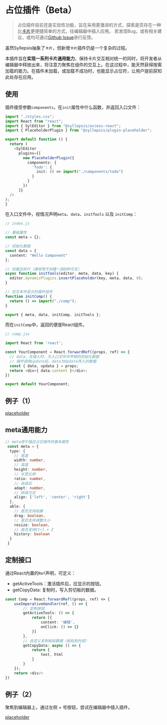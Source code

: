# 占位插件（Beta）

> 占位插件目前还是实验性功能，旨在采用更激进的方式，探索是否存在一种比[卡片](/zh-cn/chapters/card-plugin)更便捷简单的方式，往编辑器中插入应用。
> 若发现Bug，或有相关建议，或均可通过[Github Issue](https://github.com/bytedance/syllepsis/issues)进行反馈。

虽然Syllepsis抽象了`卡片`，但新增`卡片`插件仍是一个复杂的过程。

本插件旨在**实现一系列卡片通用能力**，保持卡片交互相对统一的同时，将开发者从编辑器中释放出来，将注意力聚焦在组件的交互上。在这过程中，能天然获得按需加载的能力。在插件未加载，或加载不成功时，也能显示占位符，让用户提前获知此处存在应用。


## 使用

插件接受参数`components`，在`init`属性中什么函数，并返回入口文件：

```typescript
import "./styles.css";
import React from "react";
import { SylEditor } from "@syllepsis/access-react";
import { PlaceholderPlugin } from "@syllepsis/plugin-placeholder";

export default function () {
  return (
    <SylEditor 
      plugins={[
        new PlaceholderPlugin({
          components: {
            'Todo': {
              init: () => import("./components/todo")
            }
          }
        })
      ]}
  />
);
}

```

在入口文件中，视情况声明`meta`、`data`、`initTools` 以及 `initComp`：

```typescript
// index.js

// 基础属性
const meta = {};

// 初始化数据
const data = {
  content: "Hello Component"
};

// 加载后执行（通常用于创建一些DOM交互）
async function initTools(editor, meta, data, key) {
  editor.dynamicPlugins.insertPlaceholder(key, meta, data, 0);
}

// 在文本中显示的插件组件
function initComp() {
  return () => import("./comp");
}

export { meta, data, initComp, initTools };

```

而在`initComp`中，返回的便是React组件。

```typescript
// comp.jsx

import React from 'react';

const YourComponent = React.forwardRef((props, ref) => {
  // data，在插入时，为入口文件中声明的初始化数据
  // 插件调用update后，data为Update传入的数据
  const { data, updata } = props;
  return <div>{ data.content }</div>;
})

export default YourComponent;
```

## 例子（1）

[placeholder](https://codesandbox.io/embed/placeholder-xsbxv?hidenavigation=1 ':include :type=iframe width=100% height=500px')

## meta通用能力

```typescript
// meta用于描述占位插件的基本属性
 const meta = {
  typo: {
    // 宽度
    width: number,
    // 高度
    height: number,
    // 长宽比例
    ratio: number,
    // 自适应
    adapt: number,
    // 排版方式
    align: ['left', 'center', 'right']
  },
  able: {
    // 是否支持拓展
    drag: boolean,
    // 是否支持调整大小
    resize: boolean,
    // 是否支持Ctrl + Z
    history: boolean
  }
 }
```

## 定制接口

通过React内置的`Ref`声明，可定义：

- getActiveTools：激活插件后，应显示的按钮。 
- getCopyData: 复制时，写入剪切板的数据。

```typescript
const Comp = React.forwardRef((props, ref) => {
    useImperativeHandler(ref, () => {
        // 定制按钮
        getActiveTools: () => {
            return [{
                content: '编辑',
                onClick: () => {}
            }]
        },
        // 自定义复制粘贴数据（粘贴到外部）
        getCopyData: async () => {
            return {
                text, html
            }
        }
    });
    return <div/>
})
```

## 例子（2）

聚焦到编辑器上，通过左侧 + 号按钮，尝试在编辑器中插入插件。

[placeholder](https://codesandbox.io/embed/placeholder-plugins-rk2hn?hidenavigation=1 ':include :type=iframe width=100% height=500px')
